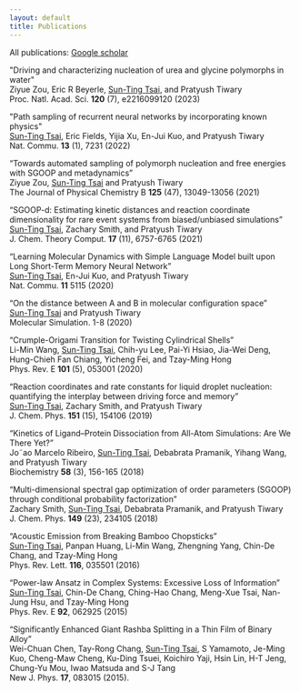 ```yaml
---
layout: default
title: Publications
---
```


All publications: [Google scholar](https://scholar.google.com/citations?hl=en&user=e0BF_m8AAAAJ)


"Driving and characterizing nucleation of urea and glycine polymorphs in water"  
Ziyue Zou, Eric R Beyerle, <u>Sun-Ting Tsai</u>, and Pratyush Tiwary  
Proc. Natl. Acad. Sci. <b>120</b> (7), e2216099120 (2023)

"Path sampling of recurrent neural networks by incorporating known physics"  
<u>Sun-Ting Tsai</u>, Eric Fields, Yijia Xu, En-Jui Kuo, and Pratyush Tiwary  
Nat. Commu. <b>13</b> (1), 7231 (2022)

“Towards automated sampling of polymorph nucleation and free energies with SGOOP and metadynamics”  
Ziyue Zou, <u>Sun-Ting Tsai</u> and Pratyush Tiwary  
The Journal of Physical Chemistry B <b>125</b> (47), 13049-13056 (2021)

“SGOOP-d: Estimating kinetic distances and reaction coordinate dimensionality for rare event systems from biased/unbiased simulations”  
<u>Sun-Ting Tsai</u>, Zachary Smith, and Pratyush Tiwary  
J. Chem. Theory Comput. <b>17</b> (11), 6757-6765 (2021)
 
“Learning Molecular Dynamics with Simple Language Model built upon Long Short-Term Memory Neural Network”  
<u>Sun-Ting Tsai</u>, En-Jui Kuo, and Pratyush Tiwary  
Nat. Commu. <b>11</b> 5115 (2020)

“On the distance between A and B in molecular configuration space”  
<u>Sun-Ting Tsai</u> and Pratyush Tiwary  
Molecular Simulation. 1-8 (2020)

“Crumple-Origami Transition for Twisting Cylindrical Shells”  
Li-Min Wang, <u>Sun-Ting Tsai</u>, Chih-yu Lee, Pai-Yi Hsiao, Jia-Wei Deng, Hung-Chieh Fan Chiang, Yicheng Fei, and Tzay-Ming Hong  
Phys. Rev. E <b>101</b> (5), 053001 (2020)

“Reaction coordinates and rate constants for liquid droplet nucleation: quantifying the interplay between driving force and memory”  
<u>Sun-Ting Tsai</u>, Zachary Smith, and Pratyush Tiwary  
J. Chem. Phys. <b>151</b> (15), 154106 (2019)

“Kinetics of Ligand–Protein Dissociation from All-Atom Simulations: Are We There Yet?”  
Jo˜ao Marcelo Ribeiro, <u>Sun-Ting Tsai</u>, Debabrata Pramanik, Yihang Wang, and Pratyush Tiwary  
Biochemistry <b>58</b> (3), 156-165 (2018)

“Multi-dimensional spectral gap optimization of order parameters (SGOOP) through conditional probability factorization”  
Zachary Smith, <u>Sun-Ting Tsai</u>, Debabrata Pramanik, and Pratyush Tiwary  
J. Chem. Phys. <b>149</b> (23), 234105 (2018)

“Acoustic Emission from Breaking Bamboo Chopsticks”  
<u>Sun-Ting Tsai</u>, Panpan Huang, Li-Min Wang, Zhengning Yang, Chin-De Chang, and Tzay-Ming Hong  
Phys. Rev. Lett. <b>116</b>, 035501 (2016)

“Power-law Ansatz in Complex Systems: Excessive Loss of Information”  
<u>Sun-Ting Tsai</u>, Chin-De Chang, Ching-Hao Chang, Meng-Xue Tsai, Nan-Jung Hsu, and Tzay-Ming Hong  
Phys. Rev. E <b>92</b>, 062925 (2015)

“Significantly Enhanced Giant Rashba Splitting in a Thin Film of Binary Alloy”  
Wei-Chuan Chen, Tay-Rong Chang, <u>Sun-Ting Tsai</u>, S Yamamoto, Je-Ming Kuo, Cheng-Maw Cheng, Ku-Ding Tsuei, Koichiro Yaji, Hsin Lin, H-T Jeng, Chung-Yu Mou, Iwao Matsuda and S-J Tang  
New J. Phys. <b>17</b>, 083015 (2015).
